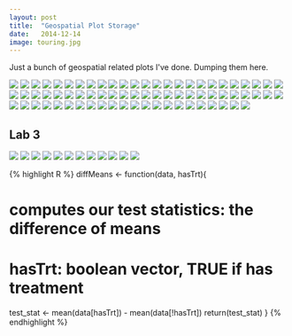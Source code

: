 ```yaml
---
layout: post
title:  "Geospatial Plot Storage"
date:   2014-12-14
image: touring.jpg
---
```


Just a bunch of geospatial related plots I've done. Dumping them here.


<img src="/images/geo1.png" />
<img src="/images/geo2.png" />
<img src="/images/geo3.png" />
<img src="/images/geo4.png" />
<img src="/images/geomath.png" />





<img src="/images/tiled.png" />
<img src="/images/D-mat.png" />
<img src="/images/L-mat.png" />
<img src="/images/lab6q3fin2.png" />
<img src="/images/lab7q3fin3.png" />
<img src="/images/lab6q3fin1.png" />
<img src="/images/fin.png" />
<img src="/images/lab7part2plot2.png" />
<img src="/images/lab7part2plot3.png" />
<img src="/images/lab7part2plot4.png" />
<img src="/images/lab7part2plot5.png" />
<img src="/images/lab7part2plot1.png" />
<img src="/images/q2scatter1.png" />
<img src="/images/q2scatter2.png" />
<img src="/images/q2scatter3.png" />
<img src="/images/l7p1.png" />
<img src="/images/l7p2.png" />









<img src="/images/repi2.png" />
<img src="/images/repi3.png" />
<img src="/images/repi4.png" />
<img src="/images/repi5.png" />
<img src="/images/repi6.png" />
<img src="/images/repi7.png" />
<img src="/images/repi8.png" />
<img src="/images/repi9.png" />
<img src="/images/repi10.png" />

<img src="/images/movreg.png" />
<img src="/images/lab6p6.png" />
<img src="/images/proj3.png" />
<img src="/images/proj3p2.png" />
<img src="/images/l6p21.png" />
<img src="/images/l6p22.png" />
<img src="/images/l6p222.png" />
<img src="/images/l6p23.png" />
<img src="/images/l6p8.png" />
<img src="/images/l6p7.png" />
<img src="/images/l6p5.png" />
<img src="/images/l6p51.png" />
<img src="/images/l6p52.png" />
<img src="/images/lab6p4.png" />
<img src="/images/l6p3.png" />
<img src="/images/l6p2.png" />
<img src="/images/l6p1.png" />







<img src="/images/lab5p1.png" />
<img src="/images/lab5p2.png" />
<img src="/images/lab5p3.png" />
<img src="/images/lab5p4.png" />
<img src="/images/lab5p5.png" />
<img src="/images/lab5p6.png" />
<img src="/images/lab5p62.png" />
<img src="/images/lab5p7.png" />
<img src="/images/lab5p8.png" />
<img src="/images/lab5p9.png" />
<img src="/images/lab5p10.png" />
<img src="/images/lab5p11.png" />
<img src="/images/lab5p12.png" />
<img src="/images/lab5p13.png" />









<img src="/images/q1p1.png" />
<img src="/images/q1p2.png" />
<img src="/images/q2p1.png" />
<img src="/images/q2p2.png" />
<img src="/images/q3.png" />
<img src="/images/q4p1.png" />
<img src="/images/q4p2.png" />







<img src="/images/plot1.png" />

<img src="/images/plot2.png" />

<img src="/images/matlabhw2plot.png" />


## Lab 3
<img src="/images/crimes1.png" />
<img src="/images/crimes2.png" />
<img src="/images/crimes3.png" />
<img src="/images/ppp1.png" />
<img src="/images/ppp2.png" />
<img src="/images/ppp3.png" />
<img src="/images/ppp4.png" />
<img src="/images/ppp5.png" />
<img src="/images/cholera1.png" />
<img src="/images/cholera2.png" />
<img src="/images/cholera3.png" />
<img src="/images/cholera4.png" />




{% highlight R %}
diffMeans <- function(data, hasTrt){
  # computes our test statistics: the difference of means
  # hasTrt: boolean vector, TRUE if has treatment
  test_stat <- mean(data[hasTrt]) - mean(data[!hasTrt])
  return(test_stat)
}
{% endhighlight %}
